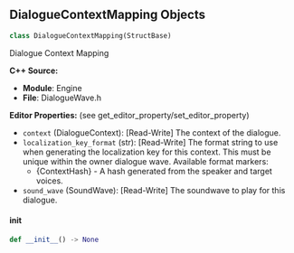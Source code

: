 ## DialogueContextMapping Objects

```python
class DialogueContextMapping(StructBase)
```

Dialogue Context Mapping

**C++ Source:**

- **Module**: Engine
- **File**: DialogueWave.h

**Editor Properties:** (see get_editor_property/set_editor_property)

- ``context`` (DialogueContext):  [Read-Write] The context of the dialogue.
- ``localization_key_format`` (str):  [Read-Write] The format string to use when generating the localization key for this context. This must be unique within the owner dialogue wave.
  Available format markers:
    * {ContextHash} - A hash generated from the speaker and target voices.
- ``sound_wave`` (SoundWave):  [Read-Write] The soundwave to play for this dialogue.

<a id="unreal.DialogueContextMapping.__init__"></a>

#### __init__

```python
def __init__() -> None
```

<a id="unreal.FontCharacter"></a>